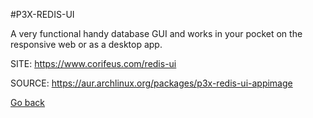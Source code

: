 #P3X-REDIS-UI

 A very functional handy database GUI and works in your pocket on the 
 responsive web or as a desktop app.

 SITE: https://www.corifeus.com/redis-ui

 SOURCE: https://aur.archlinux.org/packages/p3x-redis-ui-appimage

 [Go back](https://portable-linux-apps.github.io/apps.html)
